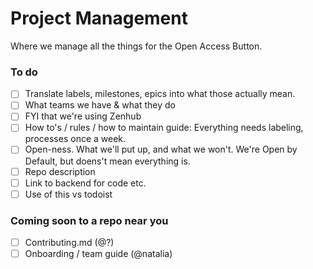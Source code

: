 # Project Management
Where we manage all the things for the Open Access Button. 

### To do 

- [ ] Translate labels, milestones, epics into what those actually mean.
- [ ] What teams we have & what they do
- [ ] FYI that we're using Zenhub
- [ ] How to's / rules / how to maintain guide: Everything needs labeling, processes once a week. 
- [ ] Open-ness. What we'll put up, and what we won't. We're Open by Default, but doens't mean everything is. 
- [ ] Repo description
- [ ] Link to backend for code etc. 
- [ ] Use of this vs todoist

### Coming soon to a repo near you

- [ ] Contributing.md (@?)
- [ ] Onboarding / team guide (@natalia)
